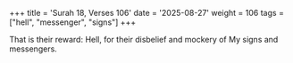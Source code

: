 +++
title = 'Surah 18, Verses 106'
date = '2025-08-27'
weight = 106
tags = ["hell", "messenger", "signs"]
+++

That is their reward: Hell, for their disbelief and mockery of My signs and messengers.